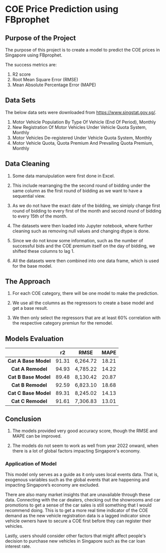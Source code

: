# COE Price Prediction using FBprophet


## Purpose of the Project
The purpose of this project is to create a model to predict the COE prices in Singapore using FBprophet.

The success metrics are:
1. R2 score
2. Root Mean Square Error (RMSE)
3. Mean Absolute Percentage Error (MAPE)


## Data Sets
The below data sets were downloaded from https://www.singstat.gov.sg/.

1. Motor Vehicle Population By Type Of Vehicle (End Of Period), Monthly
2. New Registration Of Motor Vehicles Under Vehicle Quota System, Monthly
3. Motor Vehicles De-registered Under Vehicle Quota System, Monthly
4. Motor Vehicle Quota, Quota Premium And Prevailing Quota Premium, Monthly


## Data Cleaning

1. Some data manuipulation were first done in Excel.

2. This include rearranging the the second round of bidding under the same column as the first round of bidding as we want to have a sequential view.

3. As we do not have the exact date of the bidding, we simiply change first round of bidding to every first of the month and second round of bidding to every 15th of the month.

4. The datasets were then loaded into Jupyter notebook, where further cleaning such as removing null values and changing dtype is done.

5. Since we do not know some information, such as the number of successful bids and the COE premium itself on the day of bidding, we shifted these columns to lag 1.

5. All the datasets were then combined into one data frame, which is used for the base model.


## The Approach
1. For each COE category, there will be one model to make the prediction.

2. We use all the columns as the regressors to create a base model and get a base result.

3. We then only select the regressors that are at least 60% correlation with the respective category premiun for the remodel.


## Models Evaluation
|                      	| **r2** 	| **RMSE** 	| **MAPE** 	|
|:--------------------:	|:------:	|:--------:	|:--------:	|
| **Cat A Base Model** 	|  91.31 	| 6,264.72 	|   18.21  	|
| **Cat A Remodel**    	|  94.93 	| 4,785.22 	|   14.22  	|
| **Cat B Base Model** 	|  89.48 	| 8,130.42 	|   20.87  	|
| **Cat B Remodel**    	|  92.59 	| 6,823.10 	|   18.68  	|
| **Cat C Base Model** 	|  89.31 	| 8,245.02 	|   14.13  	|
| **Cat C Remodel**    	|  91.61 	| 7,306.83 	|   13.01  	|


## Conclusion
1. The models provided very good accuracy score, though the RMSE and MAPE can be improved.

2. The models do not seem to work as well from year 2022 onward, when there is a lot of global factors impacting Singapore's economy.


### Application of Model
This model only serves as a guide as it only uses local events data. That is, exogenous variables such as the global events that are happening and impacting Singapore’s economy are excluded.

There are also many market insights that are unavailable through these data. Connecting with the car dealers, checking out the showrooms and car promotions to get a sense of the car sales is still something that I would recommend doing. This is to get a more real time indicator of the COE demand as the new vehicle registration data is a lagged indicator since vehicle owners have to secure a COE first before they can register their vehicles.

Lastly, users should consider other factors that might affect people's decision to purchase new vehicles in Singapore such as the car loan interest rate.